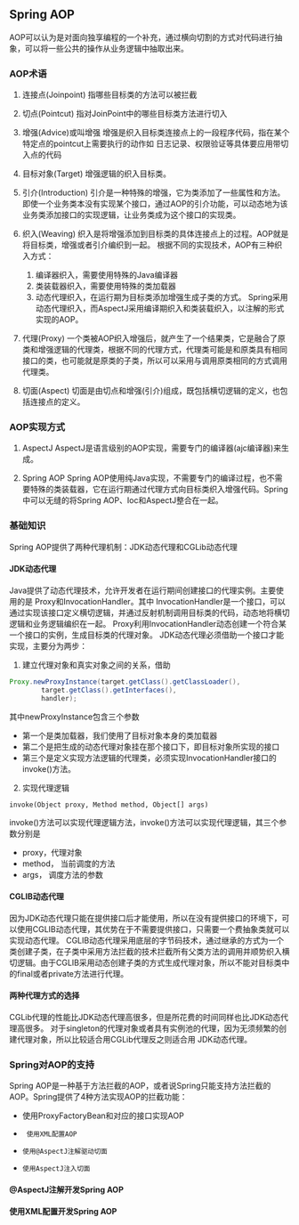 ## Spring AOP
AOP可以认为是对面向独享编程的一个补充，通过横向切割的方式对代码进行抽象，可以将一些公共的操作从业务逻辑中抽取出来。
### AOP术语
1. 连接点(Joinpoint)
指哪些目标类的方法可以被拦截

2. 切点(Pointcut)
指对JoinPoint中的哪些目标类方法进行切入

3. 增强(Advice)或叫增强
增强是织入目标类连接点上的一段程序代码，指在某个特定点的pointcut上需要执行的动作如
日志记录、权限验证等具体要应用带切入点的代码
    

4. 目标对象(Target)
增强逻辑的织入目标类。

5. 引介(Introduction)
引介是一种特殊的增强，它为类添加了一些属性和方法。即使一个业务类本没有实现某个接口，通过AOP的引介功能，可以动态地为该业务类添加接口的实现逻辑，让业务类成为这个接口的实现类。

6. 织入(Weaving)
织入是将增强添加到目标类的具体连接点上的过程。AOP就是将目标类，增强或者引介编织到一起。
根据不同的实现技术，AOP有三种织入方式：
    1. 编译器织入，需要使用特殊的Java编译器
    2. 类装载器织入，需要使用特殊的类加载器
    3. 动态代理织入，在运行期为目标类添加增强生成子类的方式。
Spring采用动态代理织入，而AspectJ采用编译期织入和类装载织入，以注解的形式实现的AOP。

7. 代理(Proxy)
一个类被AOP织入增强后，就产生了一个结果类，它是融合了原类和增强逻辑的代理类，根据不同的代理方式，代理类可能是和原类具有相同接口的类，也可能就是原类的子类，所以可以采用与调用原类相同的方式调用代理类。

8. 切面(Aspect)
切面是由切点和增强(引介)组成，既包括横切逻辑的定义，也包括连接点的定义。

### AOP实现方式
1. AspectJ
AspectJ是语言级别的AOP实现，需要专门的编译器(ajc编译器)来生成。

2. Spring AOP
Spring AOP使用纯Java实现，不需要专门的编译过程，也不需要特殊的类装载器，它在运行期通过代理方式向目标类织入增强代码。Spring中可以无缝的将Spring AOP、Ioc和AspectJ整合在一起。

### 基础知识
Spring AOP提供了两种代理机制：JDK动态代理和CGLib动态代理
#### JDK动态代理
Java提供了动态代理技术，允许开发者在运行期间创建接口的代理实例。主要使用的是 Proxy和InvocationHandler。其中
InvocationHandler是一个接口，可以通过实现该接口定义横切逻辑，并通过反射机制调用目标类的代码，动态地将横切逻辑和业务逻辑编织在一起。
Proxy利用InvocationHandler动态创建一个符合某一个接口的实例，生成目标类的代理对象。
JDK动态代理必须借助一个接口才能实现，主要分为两步：
1. 建立代理对象和真实对象之间的关系，借助
```Java
Proxy.newProxyInstance(target.getClass().getClassLoader(),
        target.getClass().getInterfaces(),
        handler);
```
其中newProxyInstance包含三个参数
* 第一个是类加载器，我们使用了目标对象本身的类加载器
* 第二个是把生成的动态代理对象挂在那个接口下，即目标对象所实现的接口
* 第三个是定义实现方法逻辑的代理类，必须实现InvocationHandler接口的invoke()方法。
2. 实现代理逻辑
```
invoke(Object proxy, Method method, Object[] args)
```
invoke()方法可以实现代理逻辑方法，invoke()方法可以实现代理逻辑，其三个参数分别是
* proxy，代理对象
* method， 当前调度的方法
* args， 调度方法的参数

#### CGLIB动态代理
因为JDK动态代理只能在提供接口后才能使用，所以在没有提供接口的环境下，可以使用CGLIB动态代理，其优势在于不需要提供接口，只需要一个费抽象类就可以实现动态代理。
CGLIB动态代理采用底层的字节码技术，通过继承的方式为一个类创建子类，在子类中采用方法拦截的技术拦截所有父类方法的调用并顺势织入横切逻辑。由于CGLIB采用动态创建子类的方式生成代理对象，所以不能对目标类中的final或者private方法进行代理。

#### 两种代理方式的选择
CGLib代理的性能比JDK动态代理高很多，但是所花费的时间同样也比JDK动态代理高很多。
对于singleton的代理对象或者具有实例池的代理，因为无须频繁的创建代理对象，所以比较适合用CGLib代理反之则适合用
JDK动态代理。

### Spring对AOP的支持

Spring AOP是一种基于方法拦截的AOP，或者说Spring只能支持方法拦截的AOP。Spring提供了4种方法实现AOP的拦截功能：
*    使用ProxyFactoryBean和对应的接口实现AOP
*      使用XML配置AOP
*     使用@AspectJ注解驱动切面
*     使用AspectJ注入切面

#### @AspectJ注解开发Spring AOP


#### 使用XML配置开发Spring AOP


















